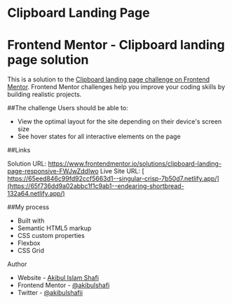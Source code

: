 # Clipboard Landing Page

# Frontend Mentor - Clipboard landing page solution

This is a solution to the [Clipboard landing page challenge on Frontend Mentor](https://www.frontendmentor.io/challenges/clipboard-landing-page-5cc9bccd6c4c91111378ecb9). Frontend Mentor challenges help you improve your coding skills by building realistic projects. 

##The challenge
Users should be able to:

- View the optimal layout for the site depending on their device's screen size
- See hover states for all interactive elements on the page

##Links

Solution URL: https://www.frontendmentor.io/solutions/clipboard-landing-page-responsive-FWJwZddIwo
Live Site URL: [ https://65eed846c99fd92ccf5663d1--singular-crisp-7b50d7.netlify.app/](https://65f736dd9a02abbc1f1c9ab1--endearing-shortbread-132a64.netlify.app/)

##My process

- Built with
- Semantic HTML5 markup
- CSS custom properties
- Flexbox
- CSS Grid

Author

- Website - [Akibul Islam Shafi]( https://github.com/akibulshafi?tab=repositories)
- Frontend Mentor - [@akibulshafi]( https://www.frontendmentor.io/profile/akibulshafi)
- Twitter - [@akibulshafii](https://twitter.com/akibulshafii)

